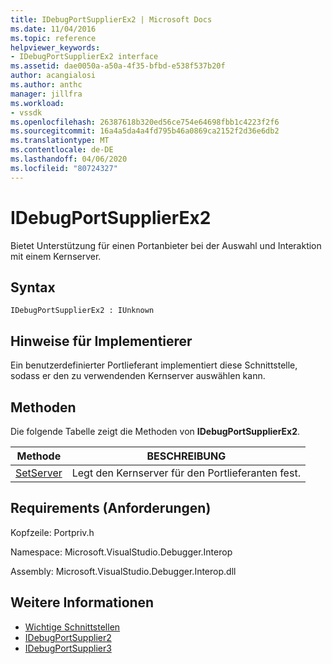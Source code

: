 ```yaml
---
title: IDebugPortSupplierEx2 | Microsoft Docs
ms.date: 11/04/2016
ms.topic: reference
helpviewer_keywords:
- IDebugPortSupplierEx2 interface
ms.assetid: dae0050a-a50a-4f35-bfbd-e538f537b20f
author: acangialosi
ms.author: anthc
manager: jillfra
ms.workload:
- vssdk
ms.openlocfilehash: 26387618b320ed56ce754e64698fbb1c4223f2f6
ms.sourcegitcommit: 16a4a5da4a4fd795b46a0869ca2152f2d36e6db2
ms.translationtype: MT
ms.contentlocale: de-DE
ms.lasthandoff: 04/06/2020
ms.locfileid: "80724327"
---
```

# <a name="idebugportsupplierex2"></a>IDebugPortSupplierEx2
Bietet Unterstützung für einen Portanbieter bei der Auswahl und Interaktion mit einem Kernserver.

## <a name="syntax"></a>Syntax

```
IDebugPortSupplierEx2 : IUnknown
```

## <a name="notes-for-implementers"></a>Hinweise für Implementierer
 Ein benutzerdefinierter Portlieferant implementiert diese Schnittstelle, sodass er den zu verwendenden Kernserver auswählen kann.

## <a name="methods"></a>Methoden
 Die folgende Tabelle zeigt die Methoden von **IDebugPortSupplierEx2**.

|Methode|BESCHREIBUNG|
|------------|-----------------|
|[SetServer](../../../extensibility/debugger/reference/idebugportsupplierex2-setserver.md)|Legt den Kernserver für den Portlieferanten fest.|

## <a name="requirements"></a>Requirements (Anforderungen)
 Kopfzeile: Portpriv.h

 Namespace: Microsoft.VisualStudio.Debugger.Interop

 Assembly: Microsoft.VisualStudio.Debugger.Interop.dll

## <a name="see-also"></a>Weitere Informationen
- [Wichtige Schnittstellen](../../../extensibility/debugger/reference/core-interfaces.md)
- [IDebugPortSupplier2](../../../extensibility/debugger/reference/idebugportsupplier2.md)
- [IDebugPortSupplier3](../../../extensibility/debugger/reference/idebugportsupplier3.md)
